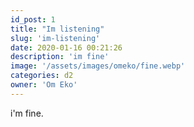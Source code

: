 ```yaml
---
id_post: 1
title: "Im listening"
slug: 'im-listening'
date: 2020-01-16 00:21:26
description: 'im fine'
image: '/assets/images/omeko/fine.webp'
categories: d2
owner: 'Om Eko'
---
```


i'm fine.